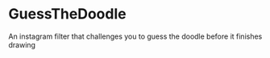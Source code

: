 # GuessTheDoodle
An instagram filter that challenges you to guess the doodle before it finishes drawing
